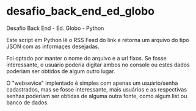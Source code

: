 # desafio_back_end_ed_globo
Desafio Back End - Ed. Globo - Python

Este script em Python lê o RSS Feed do link e retorna um arquivo do tipo JSON com as informaçes desejadas.

Foi optado por manter o nome do arquivo e a url fixos. Se fosse interessante, o usuário poderia digitar ambos no console ou estes dados poderiam ser obtidos de algum outro lugar.

O "websevice" implentado é simples com apenas um usuário/senha cadastrados, mas se fosse interessante, mais usuários e as respectivas senhas poderiam ser obtidas de alguma outra fonte, como algum list ou banco de dados.
